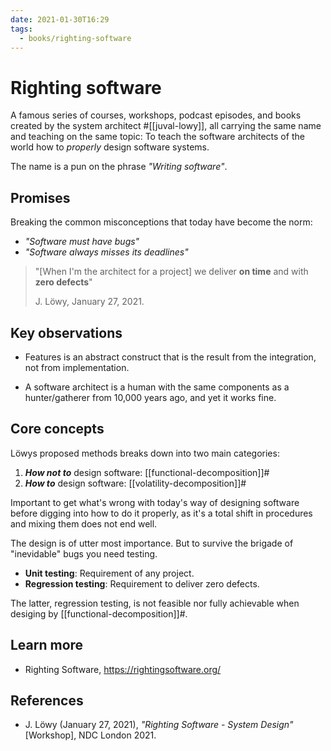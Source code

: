 ```yaml
---
date: 2021-01-30T16:29
tags: 
  - books/righting-software
---
```


# Righting software

A famous series of courses, workshops, podcast episodes, and books created by
the system architect #[[juval-lowy]], all carrying the same name and teaching
on the same topic: To teach the software architects of the world how to
*properly* design software systems.

The name is a pun on the phrase *"Writing software"*.

## Promises

Breaking the common misconceptions that today have become the norm:

- *"Software must have bugs"*
- *"Software always misses its deadlines"*

> "[When I'm the architect for a project] we deliver **on time** and with
> **zero defects**"
>
> J. Löwy, January 27, 2021.

## Key observations

- Features is an abstract construct that is the result from the integration, not
  from implementation.

- A software architect is a human with the same components as a hunter/gatherer
  from 10,000 years ago, and yet it works fine.

## Core concepts

Löwys proposed methods breaks down into two main categories:

1. ***How not to*** design software: [[functional-decomposition]]#
2. ***How to*** design software: [[volatility-decomposition]]#

Important to get what's wrong with today's way of designing software before
digging into how to do it properly, as it's a total shift in procedures and
mixing them does not end well.

The design is of utter most importance. But to survive the brigade of
"inevidable" bugs you need testing.

- **Unit testing**: Requirement of any project.
- **Regression testing**: Requirement to deliver zero defects.

The latter, regression testing, is not feasible nor fully achievable when
desiging by [[functional-decomposition]]#.

## Learn more

- Righting Software, <https://rightingsoftware.org/>

## References

- J. Löwy (January 27, 2021), *"Righting Software - System Design"* [Workshop],
  NDC London 2021.
